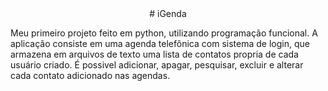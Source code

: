<center># iGenda</center>

Meu primeiro projeto feito em python, utilizando programação funcional. A aplicação consiste em uma agenda telefônica com sistema de login, que armazena em arquivos de texto uma lista de contatos propria de cada usuário criado. É possivel adicionar, apagar, pesquisar, excluir e alterar cada contato adicionado nas agendas.
